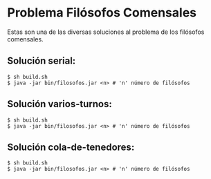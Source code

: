 # Problema Filósofos Comensales
Estas son una de las diversas soluciones al problema de los filósofos comensales.

## Solución serial:
    $ sh build.sh
    $ java -jar bin/filosofos.jar <n> # 'n' número de filósofos

## Solución varios-turnos:
    $ sh build.sh
    $ java -jar bin/filosofos.jar <n> # 'n' número de filósofos

## Solución cola-de-tenedores:
    $ sh build.sh
    $ java -jar bin/filosofos.jar <n> # 'n' número de filósofos
